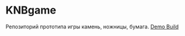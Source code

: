 # KNBgame
Репозиторий прототипа игры камень, ножницы, бумага.
[Demo Build](https://github.com/Crozen93/KNBgame/blob/master/apk/Build.apk "1.0")
